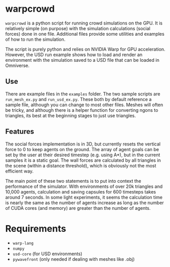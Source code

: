 # warpcrowd
`warpcrowd` is a python script for running crowd simulations on the GPU. It is relatively simple (on purpose) with the simulation calculations (social forces) done in one file. Additional files provide some utilities and examples of how to run the simulation. 

The script is purely python and relies on NVIDIA Warp for GPU acceleration. However, the USD run example shows how to load and render an environment with the simulation saved to a USD file that can be loaded in Omniverse. 

## Use
There are example files in the `examples` folder. The two sample scripts are `run_mesh_ex.py` and `run_usd_ex.py`. These both by default reference a sample file, although you can change to most other files. Meshes will often be tricky, and although there is a helper function for converting ngons to triangles, its best at the beginning stages to just use triangles. 

## Features
The social forces implementation is in 3D, but currently resets the vertical force to 0 to keep agents on the ground. The array of agent goals can be set by the user at their desired timestep (e.g. using A*), but in the current samples it is a static goal. The wall forces are calculated by all triangles in the scene (within a distance threshold), which is obviously not the most efficient way. 

The main point of these two statements is to put into context the performance of the simulator. With environments of over 20k triangles and 10,000 agents, calculation and saving capsules for 600 timesteps takes around 7 seconds. In some light experiments, it seems the calculation time is nearly the same as the number of agents increase as long as the number of CUDA cores (and memory) are greater than the number of agents. 

# Requirements
- `warp-lang`
- `numpy`
- `usd-core` (for USD environments)
- `pywavefront` (only needed if dealing with meshes like .obj)
